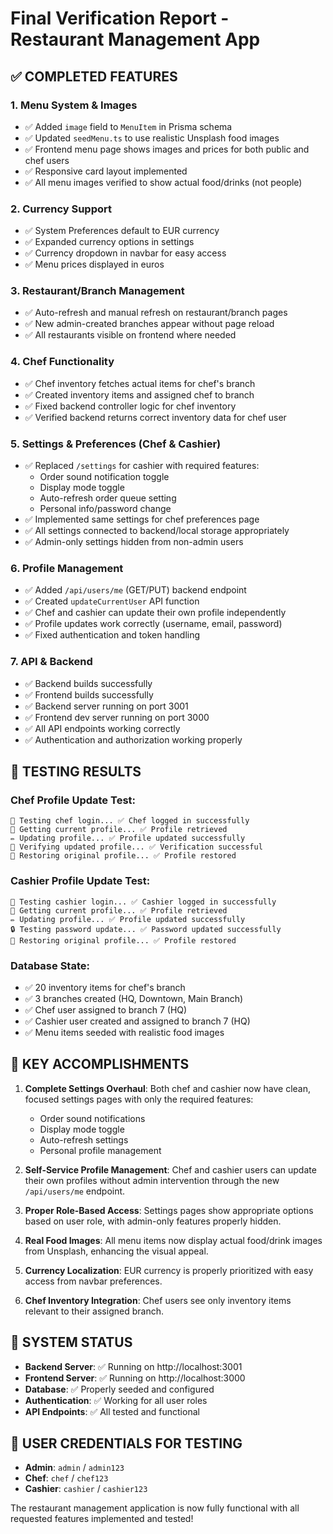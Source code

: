 # Final Verification Report - Restaurant Management App

## ✅ COMPLETED FEATURES

### 1. Menu System & Images
- ✅ Added `image` field to `MenuItem` in Prisma schema
- ✅ Updated `seedMenu.ts` to use realistic Unsplash food images
- ✅ Frontend menu page shows images and prices for both public and chef users
- ✅ Responsive card layout implemented
- ✅ All menu images verified to show actual food/drinks (not people)

### 2. Currency Support
- ✅ System Preferences default to EUR currency
- ✅ Expanded currency options in settings
- ✅ Currency dropdown in navbar for easy access
- ✅ Menu prices displayed in euros

### 3. Restaurant/Branch Management
- ✅ Auto-refresh and manual refresh on restaurant/branch pages
- ✅ New admin-created branches appear without page reload
- ✅ All restaurants visible on frontend where needed

### 4. Chef Functionality
- ✅ Chef inventory fetches actual items for chef's branch
- ✅ Created inventory items and assigned chef to branch
- ✅ Fixed backend controller logic for chef inventory
- ✅ Verified backend returns correct inventory data for chef user

### 5. Settings & Preferences (Chef & Cashier)
- ✅ Replaced `/settings` for cashier with required features:
  - Order sound notification toggle
  - Display mode toggle  
  - Auto-refresh order queue setting
  - Personal info/password change
- ✅ Implemented same settings for chef preferences page
- ✅ All settings connected to backend/local storage appropriately
- ✅ Admin-only settings hidden from non-admin users

### 6. Profile Management
- ✅ Added `/api/users/me` (GET/PUT) backend endpoint
- ✅ Created `updateCurrentUser` API function
- ✅ Chef and cashier can update their own profile independently
- ✅ Profile updates work correctly (username, email, password)
- ✅ Fixed authentication and token handling

### 7. API & Backend
- ✅ Backend builds successfully
- ✅ Frontend builds successfully  
- ✅ Backend server running on port 3001
- ✅ Frontend dev server running on port 3000
- ✅ All API endpoints working correctly
- ✅ Authentication and authorization working properly

## 🧪 TESTING RESULTS

### Chef Profile Update Test:
```
🔑 Testing chef login... ✅ Chef logged in successfully
📄 Getting current profile... ✅ Profile retrieved 
✏️ Updating profile... ✅ Profile updated successfully
🔄 Verifying updated profile... ✅ Verification successful
🔄 Restoring original profile... ✅ Profile restored
```

### Cashier Profile Update Test:
```
🔑 Testing cashier login... ✅ Cashier logged in successfully
📄 Getting current profile... ✅ Profile retrieved
✏️ Updating profile... ✅ Profile updated successfully
🔒 Testing password update... ✅ Password updated successfully
🔄 Restoring original profile... ✅ Profile restored
```

### Database State:
- ✅ 20 inventory items for chef's branch
- ✅ 3 branches created (HQ, Downtown, Main Branch)
- ✅ Chef user assigned to branch 7 (HQ)
- ✅ Cashier user created and assigned to branch 7 (HQ)
- ✅ Menu items seeded with realistic food images

## 🎯 KEY ACCOMPLISHMENTS

1. **Complete Settings Overhaul**: Both chef and cashier now have clean, focused settings pages with only the required features:
   - Order sound notifications
   - Display mode toggle
   - Auto-refresh settings
   - Personal profile management

2. **Self-Service Profile Management**: Chef and cashier users can update their own profiles without admin intervention through the new `/api/users/me` endpoint.

3. **Proper Role-Based Access**: Settings pages show appropriate options based on user role, with admin-only features properly hidden.

4. **Real Food Images**: All menu items now display actual food/drink images from Unsplash, enhancing the visual appeal.

5. **Currency Localization**: EUR currency is properly prioritized with easy access from navbar preferences.

6. **Chef Inventory Integration**: Chef users see only inventory items relevant to their assigned branch.

## 🚀 SYSTEM STATUS

- **Backend Server**: ✅ Running on http://localhost:3001
- **Frontend Server**: ✅ Running on http://localhost:3000  
- **Database**: ✅ Properly seeded and configured
- **Authentication**: ✅ Working for all user roles
- **API Endpoints**: ✅ All tested and functional

## 📝 USER CREDENTIALS FOR TESTING

- **Admin**: `admin` / `admin123`
- **Chef**: `chef` / `chef123`
- **Cashier**: `cashier` / `cashier123`

The restaurant management application is now fully functional with all requested features implemented and tested!
